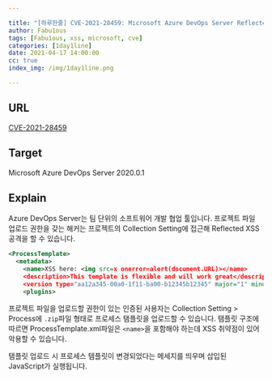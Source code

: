 ```yaml
---

title: "[하루한줄] CVE-2021-28459: Microsoft Azure DevOps Server Reflected XSS"
author: Fabu1ous
tags: [Fabu1ous, xss, microsoft, cve]
categories: [1day1line]
date: 2021-04-17 14:00:00
cc: true
index_img: /img/1day1line.png

---
```




## URL

[CVE-2021-28459](https://packetstormsecurity.com/files/162190/SA-20210414-0.txt)



## **Target**

Microsoft Azure DevOps Server 2020.0.1



## **Explain**

Azure DevOps Server는 팀 단위의 소프트워어 개발 협업 툴입니다. 프로젝트 파일 업로드 권한을 갖는 해커는 프로젝트의 Collection Setting에 접근해 Reflected XSS 공격을 할 수 있습니다.

```xml
<ProcessTemplate>
  <metadata>
    <name>XSS here: <img src=x onerror=alert(document.URL)></name>
    <description>This template is flexible and will work great</description>
    <version type="aa12a345-00a0-1f11-ba00-b12345b12345" major="1" minor="0" />
    <plugins>
```

프로젝트 파일을 업로드할 권한이 있는 인증된 사용자는 Collection Setting > Process에 `.zip`파일 형태로 프로세스 탬플릿을 업로드할 수 있습니다. 탬플릿 구조에 따르면 ProcessTemplate.xml파일은 `<name>`을 포함해야 하는데 XSS 취약점이 있어 악용할 수 있습니다.

탬플릿 업로드 시 프로세스 템플릿이 변경되었다는 메세지를 띄우며 삽입된 JavaScript가 실행됩니다.